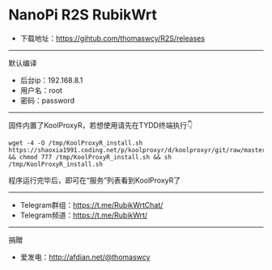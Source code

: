 # NanoPi R2S RubikWrt
- 下载地址：https://gihtub.com/thomaswcy/R2S/releases
------------------------------------------------------------
默认编译

- 后台ip：192.168.8.1
- 用户名：root
- 密码：password
-----------------------------------------------------
固件内置了KoolProxyR，若想使用请先在TYDD终端执行👇
```
wget -4 -O /tmp/KoolProxyR_install.sh https://shaoxia1991.coding.net/p/koolproxyr/d/koolproxyr/git/raw/master/KoolProxyR_install.sh && chmod 777 /tmp/KoolProxyR_install.sh && sh /tmp/KoolProxyR_install.sh
```

程序运行完毕后，即可在“服务”列表看到KoolProxyR了

---------------------------------------------------------------------------------------------------------------------------------

- Telegram群组：https://t.me/RubikWrtChat/
- Telegram频道：https://t.me/RubikWrt/

---------------------------------------------------------------------------------------
捐贈
- 爱发电：http://afdian.net/@thomaswcy
